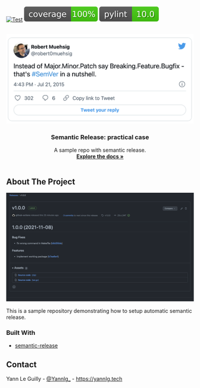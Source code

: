 <div id="top"></div>

[![Test](https://github.com/dhassault/semantic-release-python-sample/actions/workflows/test.yml/badge.svg)](https://github.com/dhassault/semantic-release-python-sample/actions/workflows/test.yml) ![Coverage Badge](.github/coverage.svg) ![Lint Score](.github/pylint.svg)


<!-- PROJECT LOGO -->
<br />
<div align="center">
  <a href="https://github.com/dhassault/semantic-release-python-sample/tree/next">
    <img src="docs/img/semver_nutshell.png" alt="Semantic Versioning in a nutshell">
  </a>

  <h3 align="center">Semantic Release: practical case</h3>

  <p align="center">
    A sample repo with semantic release.
    <br />
    <a href="https://semantic-release.gitbook.io/semantic-release/"><strong>Explore the docs »</strong></a>
    <br />
    <br />
  </p>
</div>

<!-- ABOUT THE PROJECT -->
## About The Project

![Release page example](docs/img/release_page.png)

This is a sample repository demonstrating how to setup automatic semantic release.

### Built With

* [semantic-release](https://semantic-release.gitbook.io/semantic-release/)

<!-- CONTACT -->
## Contact

Yann Le Guilly - [@Yannlg_](https://twitter.com/Yannlg_) - https://yannlg.tech